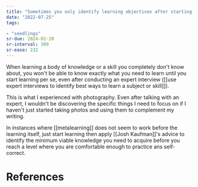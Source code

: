 ```yaml
---
title: "Sometimes you only identify learning objectives after starting to learn"
date: "2022-07-25"
tags:

- "seedlings"
sr-due: 2024-02-20
sr-interval: 309
sr-ease: 232
---
```


When learning a body of knowledge or a skill you completely don't know about, you won't be able to know exactly what you need to learn until you start learning per se, even after conducting an expert interview ([[use expert interviews to identify best ways to learn a subject or skill]]).

This is what I experienced with photography. Even after talking with an expert, I wouldn't be discovering the specific things I need to focus on if I haven't just started taking photos and using them to complement my writing.

In instances where [[metalearning]] does not seem to work before the learning itself, just start learning then apply [[Josh Kaufman]]'s advice to identify the minimum viable knowledge you need to acquire before you reach a level where you are comfortable enough to practice ans self-correct.

# References
